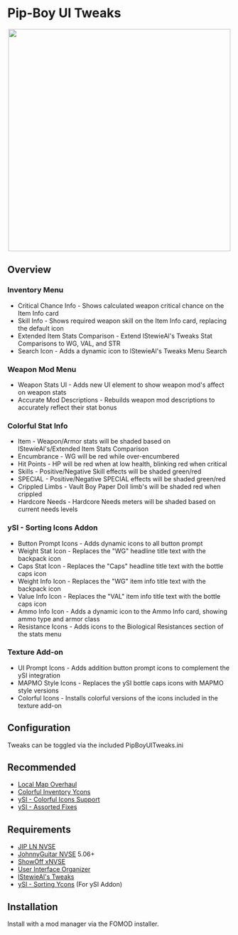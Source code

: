 # Pip-Boy UI Tweaks
<p align="center">
    <img height="500px" src="https://i.imgur.com/zH66eWD.gif">
</p>

## Overview

### Inventory Menu
- Critical Chance Info - Shows calculated weapon critical chance on the Item Info card
- Skill Info - Shows required weapon skill on the Item Info card, replacing the default icon
- Extended Item Stats Comparison - Extend lStewieAl's Tweaks Stat Comparisons to WG, VAL, and STR
- Search Icon - Adds a dynamic icon to lStewieAl's Tweaks Menu Search

### Weapon Mod Menu
- Weapon Stats UI - Adds new UI element to show weapon mod's affect on weapon stats
- Accurate Mod Descriptions - Rebuilds weapon mod descriptions to accurately reflect their stat bonus

### Colorful Stat Info
- Item - Weapon/Armor stats will be shaded based on lStewieAl's/Extended Item Stats Comparison
- Encumbrance - WG will be red while over-encumbered
- Hit Points - HP will be red when at low health, blinking red when critical
- Skills - Positive/Negative Skill effects will be shaded green/red
- SPECIAL - Positive/Negative SPECIAL effects will be shaded green/red
- Crippled Limbs - Vault Boy Paper Doll limb's will be shaded red when crippled
- Hardcore Needs - Hardcore Needs meters will be shaded based on current needs levels

### ySI - Sorting Icons Addon
- Button Prompt Icons - Adds dynamic icons to all button prompt
- Weight Stat Icon - Replaces the "WG" headline title text with the backpack icon
- Caps Stat Icon - Replaces the "Caps" headline title text with the bottle caps icon
- Weight Info Icon - Replaces the "WG" item info title text with the backpack icon
- Value Info Icon - Replaces the "VAL" item info title text with the bottle caps icon
- Ammo Info Icon - Adds a dynamic icon to the Ammo Info card, showing ammo type and armor class
- Resistance Icons - Adds icons to the Biological Resistances section of the stats menu

### Texture Add-on
- UI Prompt Icons - Adds addition button prompt icons to complement the ySI integration
- MAPMO Style Icons - Replaces the ySI bottle caps icons with MAPMO style versions
- Colorful Icons - Installs colorful versions of the icons included in the texture add-on

## Configuration
Tweaks can be toggled via the included PipBoyUITweaks.ini

## Recommended
- [Local Map Overhaul](https://www.nexusmods.com/newvegas/mods/88533)
- [Colorful Inventory Ycons](https://www.nexusmods.com/newvegas/mods/78674)
- [ySI - Colorful Icons Support](https://www.nexusmods.com/newvegas/mods/85075)
- [ySI - Assorted Fixes](https://www.nexusmods.com/newvegas/mods/86715)

## Requirements
- [JIP LN NVSE](https://www.nexusmods.com/newvegas/mods/58277)
- [JohnnyGuitar NVSE](https://www.nexusmods.com/newvegas/mods/66927) 5.06+
- [ShowOff xNVSE](https://www.nexusmods.com/newvegas/mods/72541)
- [User Interface Organizer](https://www.nexusmods.com/newvegas/mods/57174)
- [lStewieAl's Tweaks](https://www.nexusmods.com/newvegas/mods/66347)
- [ySI - Sorting Ycons](https://www.nexusmods.com/newvegas/mods/74358) (For ySI Addon)

## Installation
Install with a mod manager via the FOMOD installer.